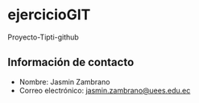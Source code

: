 # ejercicioGIT
Proyecto-Tipti-github

## Información de contacto
- Nombre: Jasmin Zambrano
- Correo electrónico: jasmin.zambrano@uees.edu.ec
